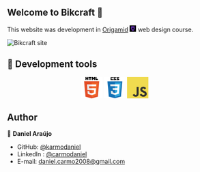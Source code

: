 ## Welcome to Bikcraft 👋
This website was development in [Origamid] <img alt="origamid logo" src="assets/origamid.png" width="15px" height="15px"> web design course.

<img alt="Bikcraft site" src="assets/bikcraft.gif">

</br>

## 🚀 Development tools 

<center>
<img alt="HTML5" width="50px" src="https://raw.githubusercontent.com/github/explore/80688e429a7d4ef2fca1e82350fe8e3517d3494d/topics/html/html.png" />

 <img alt="CSS3" width="50px" src="https://raw.githubusercontent.com/github/explore/80688e429a7d4ef2fca1e82350fe8e3517d3494d/topics/css/css.png" />

 <img alt="JavaScript" width="50px" src="https://raw.githubusercontent.com/github/explore/80688e429a7d4ef2fca1e82350fe8e3517d3494d/topics/javascript/javascript.png" />
 </center>

 ## Author

👤 **Daniel Araújo**

- GitHub: [@karmodaniel]
- LinkedIn : [@carmodaniel]
- E-mail: daniel.carmo2008@gmail.com


[origamid]: (https://origamid.com)
[@carmodaniel]: (https://www.linkedin.com/in/carmodaniel/)
[@karmodaniel]: (https://github.com/karmodaniel)
